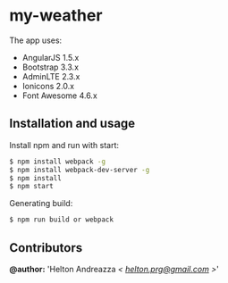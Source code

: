 # my-weather

The app uses:

- AngularJS 1.5.x
- Bootstrap 3.3.x
- AdminLTE 2.3.x
- Ionicons 2.0.x
- Font Awesome 4.6.x

## Installation and usage

Install npm and run with start:
```bash
$ npm install webpack -g
$ npm install webpack-dev-server -g
$ npm install
$ npm start
```

Generating build:
```bash
$ npm run build or webpack
```

## Contributors  

**@author:** 'Helton Andreazza *< [helton.prg@gmail.com](mailto:helton.prg@gmail.com) >*'   
